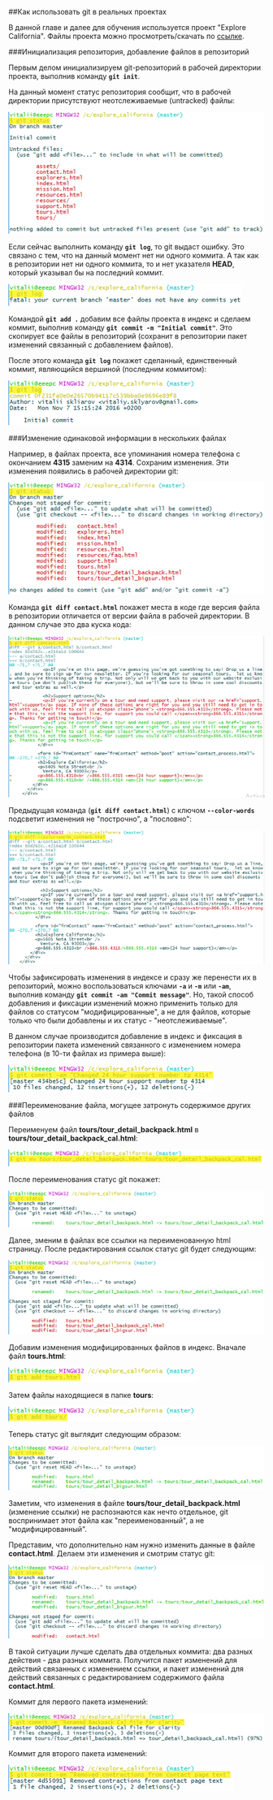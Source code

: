 ##Как использовать git в реальных проектах

В данной главе и далее для обучения используется проект "Explore California". Файлы проекта можно просмотреть/скачать по [ссылке](https://github.com/kevinskoglund/explore_california).

###Инициализация репозитория, добавление файлов в репозиторий

Первым делом инициализируем git-репозиторий в рабочей директории проекта, выполнив команду **`git init`**.

На данный момент статус репозитория сообщит, что в рабочей директории присутствуют неотслеживаемые (untracked) файлы:

![](pics/06-01.png)

Если сейчас выполнить команду **`git log`**, то git выдаст ошибку. Это связано с тем, что на данный момент нет ни одного коммита. А так как в репозитории нет ни одного коммита, то и нет указателя **HEAD**, который указывал бы на последний коммит.

![](pics/06-02.png)

Командой **`git add .`** добавим все файлы проекта в индекс и сделаем коммит, выполнив команду **`git commit -m "Initial commit"`**. Это скопирует все файлы в репозиторий (сохранит в репозитории пакет изменений связанный с добавлением файлов).

После этого команда **`git log`** покажет сделанный, единственный коммит, являющийся вершиной (последним коммитом):

![](pics/06-03.png)

###Изменение одинаковой информации в нескольких файлах

Например, в файлах проекта, все упоминания номера телефона с окончанием **4315** заменим на **4314**. Сохраним изменения. Эти изменения появились в рабочей директории git:

![](pics/06-04.png)

Команда **`git diff contact.html`** покажет места в коде где версия файла в репозитории отличается от версии файла в рабочей директории. В данном случае это два куска кода:

![](pics/06-05.png)

Предыдущая команда (**`git diff contact.html`**) с ключом **`--color-words`** подсветит изменения не "построчно", а "пословно":

![](pics/06-06.png)

Чтобы зафиксировать изменения в индексе и сразу же перенести их в репозиторий, можно воспользоваться ключами **`-a`** и **`-m`** или **`-am`**, выполнив команду **`git commit -am "Commit message"`**. Но, такой способ добавления и фиксации изменений можно применить только для файлов со статусом "модифицированные", а не для файлов, которые только что были добавлены и их статус - "неотслеживаемые".

В данном случае производится добавление в индекс и фиксация в репозитории пакета изменений связанного с изменением номера телефона (в 10-ти файлах из примера выше):

![](pics/06-07.png)

###Переименование файла, могущее затронуть содержимое других файлов

Переименуем файл **tours/tour_detail_backpack.html** в **tours/tour_detail_backpack_cal.html**:

![](pics/06-08.png)

После переименования статус git покажет:

![](pics/06-09.png)

Далее, зменим в файлах все ссылки на переименованную html страницу. После редактирования ссылок статус git будет следующим:

![](pics/06-10.png)

Добавим изменения модифицированных файлов в индекс. Вначале файл **tours.html**:

![](pics/06-11.png)

Затем файлы находящиеся в папке **tours**:

![](pics/06-12.png)

Теперь статус git выглядит следующим образом:

![](pics/06-13.png)

Заметим, что изменения в файле **tours/tour_detail_backpack.html** (изменение ссылки) не распознаются как нечто отдельное, git воспринимает этот файла как "переименованный", а не "модифицированный".

Представим, что дополнительно нам нужно изменить данные в файле **contact.html**. Делаем эти изменения и смотрим статус git:

![](pics/06-14.png)

В такой ситуации лучше сделать два отдельных коммита: два разных действия - два разных коммита. Получится пакет изменений для действий связанных с изменением ссылки, и пакет изменений для действий связанных с редактированием содержимого файла **contact.html**.

Коммит для первого пакета изменений:

![](pics/06-15.png)

Коммит для второго пакета изменений:

![](pics/06-16.png)
